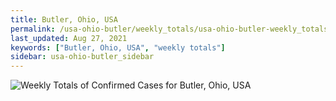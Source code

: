 ```yaml
---
title: Butler, Ohio, USA
permalink: /usa-ohio-butler/weekly_totals/usa-ohio-butler-weekly_totals.html
last_updated: Aug 27, 2021
keywords: ["Butler, Ohio, USA", "weekly totals"]
sidebar: usa-ohio-butler_sidebar
---
```


![Weekly Totals of Confirmed Cases for Butler, Ohio, USA](/covid_tracker/images/graphs/usa-ohio-butler-weekly_totals_graph.png)
